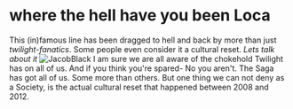 # where the hell have you been Loca
This (in)famous line has been dragged to hell and back by more than just *twilight-fanatics*. Some people even consider it a cultural reset.
_Lets talk about it_
![JacobBlack](https://static1.srcdn.com/wordpress/wp-content/uploads/2021/09/Twilight-New-Moon-Loca-Meme.jpeg?q=50&fit=crop&w=767&dpr=1.5)
I am sure we are all aware of the chokehold Twilight has on all of us. And if you think you're spared- No you aren't.
The Saga has got all of us. Some more than others. But one thing we can not deny as a Society, is the actual cultural reset that happened between 2008 and 2012. 
